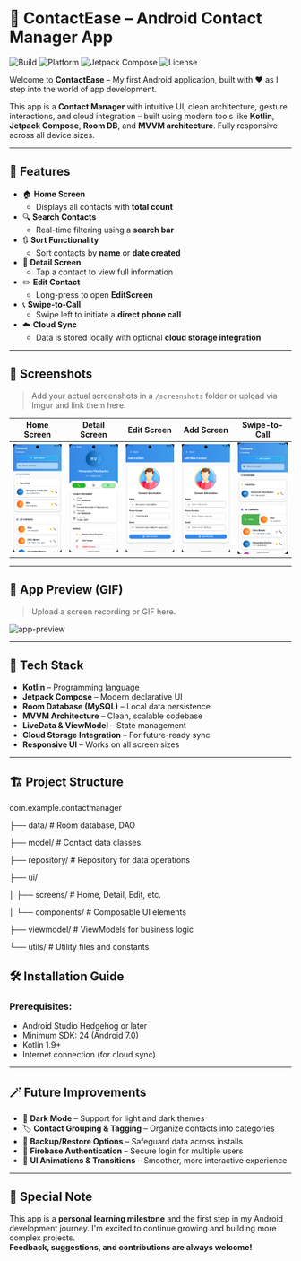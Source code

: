# 📱 ContactEase – Android Contact Manager App

![Build](https://img.shields.io/badge/build-passing-brightgreen)
![Platform](https://img.shields.io/badge/platform-Android-blue)
![Jetpack Compose](https://img.shields.io/badge/Jetpack--Compose-UI%20Framework-orange)
![License](https://img.shields.io/github/license/yourusername/contactease)

Welcome to **ContactEase** – My first Android application, built with ❤️ as I step into the world of app development.

This app is a **Contact Manager** with intuitive UI, clean architecture, gesture interactions, and cloud integration – built using modern tools like **Kotlin**, **Jetpack Compose**, **Room DB**, and **MVVM architecture**. Fully responsive across all device sizes.

---

## 🚀 Features

- 🏠 **Home Screen**
  - Displays all contacts with **total count**
- 🔍 **Search Contacts**
  - Real-time filtering using a **search bar**
- 🔃 **Sort Functionality**
  - Sort contacts by **name** or **date created**
- 👤 **Detail Screen**
  - Tap a contact to view full information
- ✏️ **Edit Contact**
  - Long-press to open **EditScreen**
- 📞 **Swipe-to-Call**
  - Swipe left to initiate a **direct phone call**
- ☁️ **Cloud Sync**
  - Data is stored locally with optional **cloud storage integration**

---

## 📸 Screenshots

> Add your actual screenshots in a `/screenshots` folder or upload via Imgur and link them here.

| Home Screen | Detail Screen | Edit Screen | Add Screen | Swipe-to-Call |
|-------------|---------------|-------------|----------------|----------------|
| ![home](assets/HomeScreen.png) | ![detail](assets/DetailScreen.png) | ![edit](assets/EditScreen.png) | ![add](assets/AddScreen.png) | ![swipe](assets/SwipScreen.jpg) |

---

## 🎥 App Preview (GIF)

> Upload a screen recording or GIF here.

![app-preview](screenshots/app_preview.gif)

---

## 🧰 Tech Stack


- **Kotlin** – Programming language
- **Jetpack Compose** – Modern declarative UI
- **Room Database (MySQL)** – Local data persistence
- **MVVM Architecture** – Clean, scalable codebase
- **LiveData & ViewModel** – State management
- **Cloud Storage Integration** – For future-ready sync
- **Responsive UI** – Works on all screen sizes

---

## 🏗 Project Structure

com.example.contactmanager

├── data/ # Room database, DAO

├── model/ # Contact data classes

├── repository/ # Repository for data operations

├── ui/

│ ├── screens/ # Home, Detail, Edit, etc.

│ └── components/ # Composable UI elements

├── viewmodel/ # ViewModels for business logic

└── utils/ # Utility files and constants

## 🛠 Installation Guide

### Prerequisites:
- Android Studio Hedgehog or later
- Minimum SDK: 24 (Android 7.0)
- Kotlin 1.9+
- Internet connection (for cloud sync)

---


## 🪄 Future Improvements

- 🌙 **Dark Mode** – Support for light and dark themes  
- 🏷️ **Contact Grouping & Tagging** – Organize contacts into categories  
- 🔄 **Backup/Restore Options** – Safeguard data across installs  
- 🔐 **Firebase Authentication** – Secure login for multiple users  
- 🎨 **UI Animations & Transitions** – Smoother, more interactive experience  

---

## 🙌 Special Note

This app is a **personal learning milestone** and the first step in my Android development journey. I'm excited to continue growing and building more complex projects.  
**Feedback, suggestions, and contributions are always welcome!**


